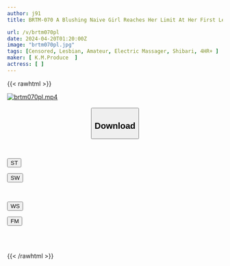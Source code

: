 ```yaml
---
author: j91
title: BRTM-070 A Blushing Naive Girl Reaches Her Limit At Her First Lesbian Baptism! ! ! Lesbian Play Where A Group Of Women Engage In Extremely Embarrassing Training

url: /v/brtm070pl
date: 2024-04-20T01:20:00Z
image: "brtm070pl.jpg"
tags: [Censored, Lesbian, Amateur, Electric Massager, Shibari, 4HR+	]
maker: [ K.M.Produce  ]
actress: [ ]
---
```



{{< rawhtml >}}

<div class="video" data-videoid="6PAdAyJQBbTxV9">
    <a href="javascript:;">
        <img src="/v/brtm070pl/brtm070pl.jpg" width="WIDTH" height="HEIGHT" alt="brtm070pl.mp4" loading="lazy">
    </a>
</div>

<script type="text/javascript" src="https://j91.asia/asset/on-demand-st.js"></script>

<br>
  <link rel="stylesheet" href="https://j91.asia/asset/bs5.css">
  
  <center>
  <button class="btn btn-primary" type="button" data-bs-toggle="collapse" data-bs-target=".multi-collapse" aria-expanded="false" aria-controls="multiCollapseExample1 multiCollapseExample2"><h2>Download</h2></button></center>
</p>
<div class="row">
  <div class="col">
    <div class="collapse multi-collapse" id="multiCollapseExample1">
      <div class="card card-body">
	      	      <br>
<div class="buttons">  
<p><a href="https://streamtape.to/v/6PAdAyJQBbTxV9" target="_blank"><button class="btn-hover color-3"><i class="fa fa-download"></i> ST</button></a></p>
<p><a href="https://asnwish.com/4h3w97szrwef" target="_blank"><button class="btn-hover color-2"><i class="fa fa-download"></i> SW</button></a></p></div>
    </div>
  </div>
</div>
  <div class="col">
    <div class="collapse multi-collapse" id="multiCollapseExample2">
      <div class="card card-body">
	      <br>
<div class="buttons">
<p><a href="https://wolfstream.tv/tpme36jxi2mu"><button class="btn-hover color-9"><i class="fa fa-download"></i> WS</button></a></p>
<p><a href="https://filemoon.sx/d/be5xixyd4vfz"><button class="btn-hover color-8"><i class="fa fa-download"></i> FM</button></a></p></div>
<br><br>
      </div>
    </div>
  </div>
</div>

{{< /rawhtml >}}